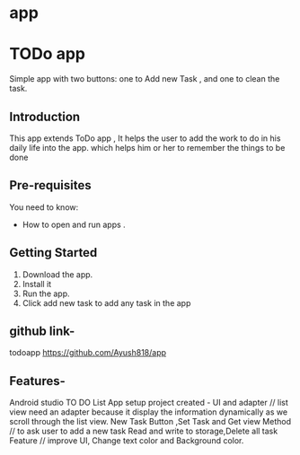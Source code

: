 # app
TODo app
====================================

Simple app with two buttons: one to Add new Task , and one
to clean the task.

Introduction
------------

This app extends ToDo app , It helps the user to add the work to do in his daily life into the app.
which helps him or her to remember the things to be done

Pre-requisites
--------------

You need to know:

- How to open and run apps .

Getting Started
---------------

1. Download the app.
2. Install it
3. Run the app.
4. Click add new task to add any task in the app

github link-
---------------
todoapp
 https://github.com/Ayush818/app
 
Features-
---------------
 Android studio TO DO List App setup project
created -
UI and adapter // list view need an adapter because it display the information dynamically as we scroll through the list view.
 New Task Button ,Set Task and Get view Method // to ask user to add a new task 
Read and write to storage,Delete all task Feature    //
improve UI, Change text color and Background color.



